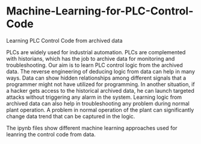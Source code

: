 # Machine-Learning-for-PLC-Control-Code
Learning PLC Control Code from archived data

PLCs are widely used for industrial automation. PLCs are complemented with
historians, which has the job to archive data for monitoring and troubleshooting.
Our aim is to learn PLC control logic from the archived data. The reverse engineering
of deducing logic from data can help in many ways. Data can show hidden
relationships among different signals that a programmer might not have utilized for
programming. In another situation, if a hacker gets access to the historical archived
data, he can launch targeted attacks without triggering any alarm in the system.
Learning logic from archived data can also help in troubleshooting any problem
during normal plant operation. A problem in normal operation of the plant can
significantly change data trend that can be captured in the logic.

The ipynb files show different machine learning approaches used for leanring the control code from data. 
